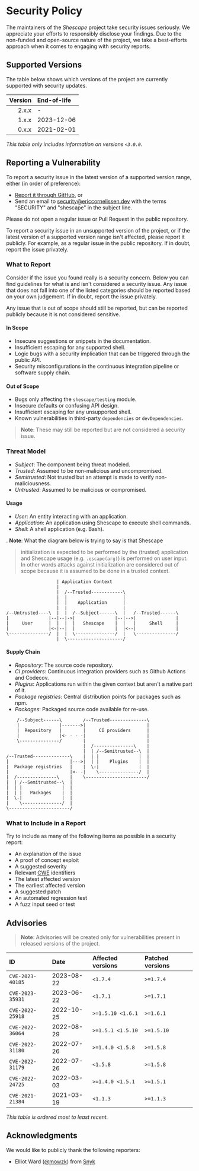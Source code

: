 <!-- SPDX-License-Identifier: CC0-1.0 -->

# Security Policy

The maintainers of the _Shescape_ project take security issues seriously. We
appreciate your efforts to responsibly disclose your findings. Due to the
non-funded and open-source nature of the project, we take a best-efforts
approach when it comes to engaging with security reports.

## Supported Versions

The table below shows which versions of the project are currently supported
with security updates.

| Version | End-of-life |
| ------: | :---------- |
|   2.x.x | -           |
|   1.x.x | 2023-12-06  |
|   0.x.x | 2021-02-01  |

_This table only includes information on versions `<3.0.0`._

## Reporting a Vulnerability

To report a security issue in the latest version of a supported version range,
either (in order of preference):

- [Report it through GitHub][new github advisory], or
- Send an email to [security@ericcornelissen.dev] with the terms "SECURITY" and
  "shescape" in the subject line.

Please do not open a regular issue or Pull Request in the public repository.

To report a security issue in an unsupported version of the project, or if the
latest version of a supported version range isn't affected, please report it
publicly. For example, as a regular issue in the public repository. If in doubt,
report the issue privately.

[new github advisory]: https://github.com/ericcornelissen/shescape/security/advisories/new
[security@ericcornelissen.dev]: mailto:security@ericcornelissen.dev?subject=SECURITY%20%28shescape%29

### What to Report

Consider if the issue you found really is a security concern. Below you can find
guidelines for what is and isn't considered a security issue. Any issue that
does not fall into one of the listed categories should be reported based on your
own judgement. If in doubt, report the issue privately.

Any issue that is out of scope should still be reported, but can be reported
publicly because it is not considered sensitive.

#### In Scope

- Insecure suggestions or snippets in the documentation.
- Insufficient escaping for any supported shell.
- Logic bugs with a security implication that can be triggered through the
  public API.
- Security misconfigurations in the continuous integration pipeline or software
  supply chain.

#### Out of Scope

- Bugs only affecting the `shescape/testing` module.
- Insecure defaults or confusing API design.
- Insufficient escaping for any unsupported shell.
- Known vulnerabilities in third-party `dependencies` or `devDependencies`.

> **Note**: These may still be reported but are not considered a security issue.

### Threat Model

- _Subject_: The component being threat modeled.
- _Trusted_: Assumed to be non-malicious and uncompromised.
- _Semitrusted_: Not trusted but an attempt is made to verify non-maliciousness.
- _Untrusted_: Assumed to be malicious or compromised.

#### Usage

- _User_: An entity interacting with an application.
- _Application_: An application using Shescape to execute shell commands.
- _Shell_: A shell application (e.g. Bash).

. **Note**: What the diagram below is trying to say is that Shescape

> initialization is expected to be performed by the (trusted) application and
> Shescape usage (e.g. `.escape(arg)`) is performed on user input. In other
> words attacks against initialization are considered out of scope because it is
> assumed to be done in a trusted context.

```ascii
                   | Application Context
                   |
                   |  /--Trusted------------\
                   |  |                     |
                   |  |    Application      |
                   |  |                     |
/--Untrusted----\  |  |  /--Subject------\  |   /--Trusted------\
|               |--|--|->|               |--|-->|               |
|     User      |  |  |  |   Shescape    |  |   |     Shell     |
|               |<-|--|  |               |  |<--|               |
\---------------/  |  |  \---------------/  |   \---------------/
                   |  \---------------------/
```

#### Supply Chain

- _Repository_: The source code repository.
- _CI providers_: Continuous integration providers such as Github Actions and
  Codecov.
- _Plugins_: Applications run within the given context but aren't a native part
  of it.
- _Package registries_: Central distribution points for packages such as npm.
- _Packages_: Packaged source code available for re-use.

```ascii
    /--Subject------\        /--Trusted--------------\
    |               |------->|                       |
    |  Repository   |        |     CI providers      |
    |               |<- - - -|                       |
    \---------------/        |                       |
                             |  /---------------\    |
                             |  | /--Semitrusted--\  |
/--Trusted--------------\    |  | |               |  |
|                       |--->|  | |    Plugins    |  |
|  Package registries   |    |  \-|               |  |
|                       |<- -|    \---------------/  |
|  /---------------\    |    \-----------------------/
|  | /--Semitrusted--\  |
|  | |               |  |
|  | |   Packages    |  |
|  \-|               |  |
|    \---------------/  |
\-----------------------/
```

### What to Include in a Report

Try to include as many of the following items as possible in a security report:

- An explanation of the issue
- A proof of concept exploit
- A suggested severity
- Relevant [CWE] identifiers
- The latest affected version
- The earliest affected version
- A suggested patch
- An automated regression test
- A fuzz input seed or test

[cwe]: https://cwe.mitre.org/

## Advisories

> **Note**: Advisories will be created only for vulnerabilities present in
> released versions of the project.

| ID               | Date       | Affected versions | Patched versions |
| :--------------- | :--------- | :---------------- | :--------------- |
| `CVE-2023-40185` | 2023-08-22 | `<1.7.4`          | `>=1.7.4`        |
| `CVE-2023-35931` | 2023-06-22 | `<1.7.1`          | `>=1.7.1`        |
| `CVE-2022-25918` | 2022-10-25 | `>=1.5.10 <1.6.1` | `>=1.6.1`        |
| `CVE-2022-36064` | 2022-08-29 | `>=1.5.1 <1.5.10` | `>=1.5.10`       |
| `CVE-2022-31180` | 2022-07-26 | `>=1.4.0 <1.5.8`  | `>=1.5.8`        |
| `CVE-2022-31179` | 2022-07-26 | `<1.5.8`          | `>=1.5.8`        |
| `CVE-2022-24725` | 2022-03-03 | `>=1.4.0 <1.5.1`  | `>=1.5.1`        |
| `CVE-2021-21384` | 2021-03-19 | `<1.1.3`          | `>=1.1.3`        |

_This table is ordered most to least recent._

## Acknowledgments

We would like to publicly thank the following reporters:

- Elliot Ward ([@mowzk]) from [Snyk]

[@mowzk]: https://github.com/mowzk
[snyk]: https://snyk.io/
